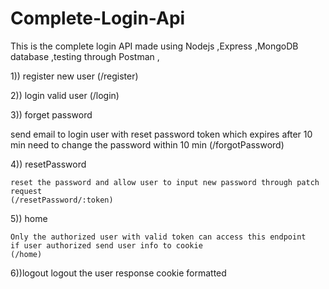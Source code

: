 # Complete-Login-Api
This is the complete login API made using Nodejs ,Express ,MongoDB database  ,testing through Postman ,

1)) register new user (/register)


2)) login valid user (/login)


3)) forget password 


  send email to login user with reset password token which expires after 10 min 
  need to change the password within 10 min 
  (/forgotPassword)
  
  
4)) resetPassword


    reset the password and allow user to input new password through patch request 
    (/resetPassword/:token)
    
    
5)) home


    Only the authorized user with valid token can access this endpoint 
    if user authorized send user info to cookie 
    (/home)
    
    
6))logout 
  logout the user 
  response cookie formatted
